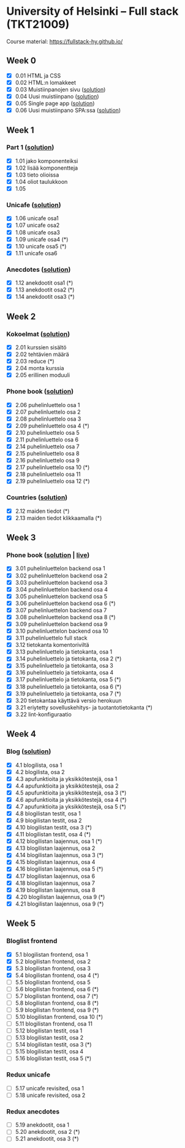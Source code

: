 # University of Helsinki – Full stack (TKT21009)

Course material: <https://fullstack-hy.github.io/>

## Week 0

- [x] 0.01 HTML ja CSS
- [x] 0.02 HTML:n lomakkeet
- [x] 0.03 Muistiinpanojen sivu ([solution](week0#03-muistiinpanojen-sivu))
- [x] 0.04 Uusi muistiinpano ([solution](week0#04-uusi-muistiinpano))
- [x] 0.05 Single page app ([solution](week0#05-single-page-app))
- [x] 0.06 Uusi muistiinpano SPA:ssa ([solution](week0#06-uusi-muistiinpano-spassa))

## Week 1

### Part 1 ([solution](week1/e01-05/))

- [x] 1.01 jako komponenteiksi
- [x] 1.02 lisää komponentteja
- [x] 1.03 tieto olioissa
- [x] 1.04 oliot taulukkoon
- [x] 1.05

### Unicafe ([solution](week1/e06-11/))

- [x] 1.06 unicafe osa1
- [x] 1.07 unicafe osa2
- [x] 1.08 unicafe osa3
- [x] 1.09 unicafe osa4 (*)
- [x] 1.10 unicafe osa5 (*)
- [x] 1.11 unicafe osa6

### Anecdotes ([solution](week1/e12-14/))

- [x] 1.12 anekdootit osa1 (*)
- [x] 1.13 anekdootit osa2 (*)
- [x] 1.14 anekdootit osa3 (*)

## Week 2

### Kokoelmat ([solution](week2/e01-05/))

- [x] 2.01 kurssien sisältö
- [x] 2.02 tehtävien määrä
- [x] 2.03 reduce (*)
- [x] 2.04 monta kurssia
- [x] 2.05 erillinen moduuli

### Phone book ([solution](week2/e06-19))

- [x] 2.06 puhelinluettelo osa 1
- [x] 2.07 puhelinluettelo osa 2
- [x] 2.08 puhelinluettelo osa 3
- [x] 2.09 puhelinluettelo osa 4 (*)
- [x] 2.10 puhelinluettelo osa 5
- [x] 2.11 puhelinluettelo osa 6
- [x] 2.14 puhelinluettelo osa 7
- [x] 2.15 puhelinluettelo osa 8
- [x] 2.16 puhelinluettelo osa 9
- [x] 2.17 puhelinluettelo osa 10 (*)
- [x] 2.18 puhelinluettelo osa 11
- [x] 2.19 puhelinluettelo osa 12 (*)

### Countries ([solution](week2/e12-13))

- [x] 2.12 maiden tiedot (*)
- [x] 2.13 maiden tiedot klikkaamalla (*)

## Week 3

### Phone book ([solution](https://github.com/josalmi/hy-fullstack-phonebook) | [live](https://powerful-oasis-17796.herokuapp.com/))

- [x] 3.01 puhelinluettelon backend osa 1
- [x] 3.02 puhelinluettelon backend osa 2
- [x] 3.03 puhelinluettelon backend osa 3
- [x] 3.04 puhelinluettelon backend osa 4
- [x] 3.05 puhelinluettelon backend osa 5
- [x] 3.06 puhelinluettelon backend osa 6 (*)
- [x] 3.07 puhelinluettelon backend osa 7
- [x] 3.08 puhelinluettelon backend osa 8 (*)
- [x] 3.09 puhelinluettelon backend osa 9
- [x] 3.10 puhelinluettelon backend osa 10
- [x] 3.11 puhelinluettelo full stack
- [x] 3.12 tietokanta komentoriviltä
- [x] 3.13 puhelinluettelo ja tietokanta, osa 1
- [x] 3.14 puhelinluettelo ja tietokanta, osa 2 (*)
- [x] 3.15 puhelinluettelo ja tietokanta, osa 3
- [x] 3.16 puhelinluettelo ja tietokanta, osa 4
- [x] 3.17 puhelinluettelo ja tietokanta, osa 5 (*)
- [x] 3.18 puhelinluettelo ja tietokanta, osa 6 (*)
- [x] 3.19 puhelinluettelo ja tietokanta, osa 7 (*)
- [x] 3.20 tietokantaa käyttävä versio herokuun
- [x] 3.21 eriytetty sovelluskehitys- ja tuotantotietokanta (*)
- [x] 3.22 lint-konfiguraatio

## Week 4

### Blog ([solution](week4/))

- [x] 4.1 blogilista, osa 1
- [x] 4.2 blogilista, osa 2
- [x] 4.3 apufunktioita ja yksikkötestejä, osa 1
- [x] 4.4 apufunktioita ja yksikkötestejä, osa 2
- [x] 4.5 apufunktioita ja yksikkötestejä, osa 3 (*)
- [x] 4.6 apufunktioita ja yksikkötestejä, osa 4 (*)
- [x] 4.7 apufunktioita ja yksikkötestejä, osa 5 (*)
- [x] 4.8 blogilistan testit, osa 1
- [x] 4.9 blogilistan testit, osa 2
- [x] 4.10 blogilistan testit, osa 3 (*)
- [x] 4.11 blogilistan testit, osa 4 (*)
- [x] 4.12 blogilistan laajennus, osa 1 (*)
- [x] 4.13 blogilistan laajennus, osa 2
- [x] 4.14 blogilistan laajennus, osa 3 (*)
- [x] 4.15 blogilistan laajennus, osa 4
- [x] 4.16 blogilistan laajennus, osa 5 (*)
- [x] 4.17 blogilistan laajennus, osa 6
- [x] 4.18 blogilistan laajennus, osa 7
- [x] 4.19 blogilistan laajennus, osa 8
- [x] 4.20 blogilistan laajennus, osa 9 (*)
- [x] 4.21 blogilistan laajennus, osa 9 (*)

## Week 5

### Bloglist frontend

- [x] 5.1 blogilistan frontend, osa 1
- [x] 5.2 blogilistan frontend, osa 2
- [x] 5.3 blogilistan frontend, osa 3
- [x] 5.4 blogilistan frontend, osa 4 (*)
- [ ] 5.5 blogilistan frontend, osa 5
- [ ] 5.6 blogilistan frontend, osa 6 (*)
- [ ] 5.7 blogilistan frontend, osa 7 (*)
- [ ] 5.8 blogilistan frontend, osa 8 (*)
- [ ] 5.9 blogilistan frontend, osa 9 (*)
- [ ] 5.10 blogilistan frontend, osa 10 (*)
- [ ] 5.11 blogilistan frontend, osa 11
- [ ] 5.12 blogilistan testit, osa 1
- [ ] 5.13 blogilistan testit, osa 2
- [ ] 5.14 blogilistan testit, osa 3 (*)
- [ ] 5.15 blogilistan testit, osa 4
- [ ] 5.16 blogilistan testit, osa 5 (*)

### Redux unicafe

- [ ] 5.17 unicafe revisited, osa 1
- [ ] 5.18 unicafe revisited, osa 2

### Redux anecdotes

- [ ] 5.19 anekdootit, osa 1
- [ ] 5.20 anekdootit, osa 2 (*)
- [ ] 5.21 anekdootit, osa 3 (*)
